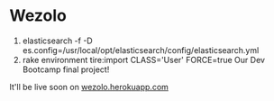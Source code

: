 Wezolo
======
1. elasticsearch -f -D es.config=/usr/local/opt/elasticsearch/config/elasticsearch.yml
2. rake environment tire:import CLASS='User' FORCE=true
Our Dev Bootcamp final project!

It'll be live soon on [wezolo.herokuapp.com](http://wezolo.herokuapp.com)
